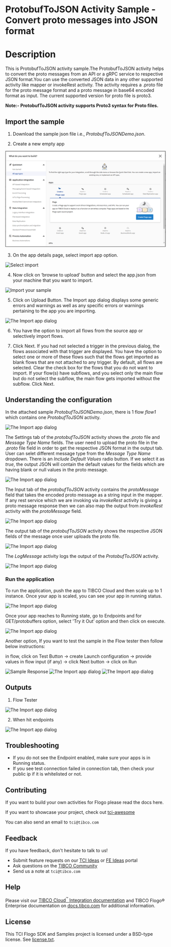 # ProtobufToJSON Activity Sample - Convert proto messages into JSON format

# Description

This is ProtobufToJSON activity sample.The ProtobufToJSON activity helps to convert the proto messages from an API or a gRPC service to respective JSON format.You can use the converted JSON data in any other supported activity like mapper or invokeRest activity. The activity requires a .proto file for the proto message format and a proto message in base64 encoded format as input. The current supported version for proto file is proto3. 

**Note:- ProtobufToJSON activity supports Proto3 syntax for Proto files.**

## Import the sample
1. Download the sample json file i.e., *ProtobufToJSONDemo.json*.

2. Create a new empty app

![Create a new empty app](../../import-screenshots/2.png)

3. On the app details page, select import app option.

![Select import](../import-screenshots/3.png)

4. Now click on ‘browse to upload’ button and select the app.json from your machine that you want to import.

![Import your sample](../import-screenshots/4.png)

5. Click on Upload Button. The Import app dialog displays some generic errors and warnings as well as any specific errors or warnings pertaining to the app you are importing.

![The Import app dialog](../import-screenshots/5.png)

6. You have the option to import all flows from the source app or selectively import flows.

7.  Click Next. If you had not selected a trigger in the previous dialog, the flows associated with that trigger are displayed. You have the option to select one or more of these flows such that the flows get imported as blank flows that are not attached to any trigger. By default, all flows are selected. Clear the check box for the flows that you do not want to import. If your flow(s) have subflows, and you select only the main flow but do not select the subflow, the main flow gets imported without the subflow. Click Next.



## Understanding the configuration

In the attached sample *ProtobufToJSONDemo.json*, there is 1 flow *flow1* which contains one *ProtobufToJSON* activity.

![The Import app dialog](../import-screenshots/protobufToJSON/1_flowdetails.png)

The Settings tab of the *protobufToJSON* activity shows the *.proto* file and *Message Type Name* fields. The user need to upload the proto file in the *.proto* file field in order to get the respective JSON format in the output tab. User can selet different message type from the *Message Type Name* dropdown. There is an *Include Default Values* radio button. If we select it as *true*, the output JSON will contain the default values for the fields which are having blank or null values in the proto message.  

![The Import app dialog](../import-screenshots/protobufToJSON/2_settingstab.png)


The Input tab of the *protobufToJSON* activity contains the *protoMessage* field that takes the encoded proto message as a string input in the mapper. If any rest service which we are invoking via *invokeRest* activity is giving a proto message response then we can also map the output from *invokeRest* activity with the *protoMessage* field.

![The Import app dialog](../import-screenshots/protobufToJSON/3_inputtab.png)


The output tab of the *protobufToJSON* activity shows the respective JSON fields of the message once user uploads the proto file.

![The Import app dialog](../import-screenshots/protobufToJSON/4_outputTab.png)


The *LogMessage* activity logs the output of the *ProtobufToJSON* activity.

![The Import app dialog](../import-screenshots/protobufToJSON/5-logmessage.png)




### Run the application

To run the application, push the app to TIBCO Cloud and then scale up to 1 instance. Once your app is scaled, you can see your app in running status.

![The Import app dialog](../import-screenshots/protobufToJSON/6-Running.png)


Once your app reaches to Running state, go to Endpoints and for GET/protobuffers option, select 'Try it Out’ option and then click on execute.

![The Import app dialog](../import-screenshots/protobufToJSON/7_Endpointtab.png)

Another option, If you want to test the sample in the Flow tester then follow below instructions:
 
in flow, click on Test Button -> create Launch configuration -> provide values in flow input (if any) -> click Next button -> click on Run

![Sample Response](../import-screenshots/1_launchconfig.png)
![The Import app dialog](../import-screenshots/protobufToJSON/2-launchConfig.png)
![The Import app dialog](../import-screenshots/protobufToJSON/3-flowtestruntime.png)


## Outputs

1. Flow Tester

![The Import app dialog](../import-screenshots/protobufToJSON/4-ActivityOutputFlowtester.png)


2. When hit endpoints

![The Import app dialog](../import-screenshots/protobufToJSON/7-runtime-response.png)


## Troubleshooting

* If you do not see the Endpoint enabled, make sure your apps is in Running status.
* If you see test connection failed in connection tab, then check your public ip if it is whitelisted or not.

## Contributing
If you want to build your own activities for Flogo please read the docs here.

If you want to showcase your project, check out [tci-awesome](https://github.com/TIBCOSoftware/tci-awesome)

You can also send an email to `tci@tibco.com`

## Feedback
If you have feedback, don't hesitate to talk to us!

* Submit feature requests on our [TCI Ideas](https://ideas.tibco.com/?project=TCI) or [FE Ideas](https://ideas.tibco.com/?project=FE) portal
* Ask questions on the [TIBCO Community](https://community.tibco.com/answers/product/344006)
* Send us a note at `tci@tibco.com`

## Help
Please visit our [TIBCO Cloud<sup>&trade;</sup> Integration documentation](https://integration.cloud.tibco.com/docs/) and TIBCO Flogo® Enterprise documentation on [docs.tibco.com](https://docs.tibco.com/) for additional information.

## License
This TCI Flogo SDK and Samples project is licensed under a BSD-type license. See [license.txt](license.txt).










